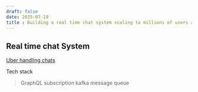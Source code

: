 ```yaml
---
draft: false 
date: 2025-07-19
title : Building a real time chat system scaling to millions of users and to agents 
---
```


## Real time chat System 

[Uber handling chats](https://www.uber.com/en-IN/blog/building-scalable-real-time-chat/?uclick_id=6cf2cf2b-be62-4528-9d57-513890d04bb8)

Tech stack 
> GraphQL subscription 
> kafka message queue


